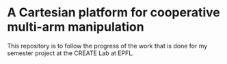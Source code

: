 # A Cartesian platform for cooperative multi-arm manipulation

This repository is to follow the progress of the work that is done for my semester project at the CREATE Lab at EPFL.
